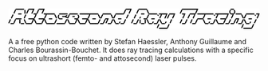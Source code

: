 ![](./documentation/logo.png)

A a free python code written by Stefan Haessler, Anthony Guillaume and Charles Bourassin-Bouchet.
It does ray tracing calculations with a specific focus on ultrashort (femto- and attosecond) laser pulses.



